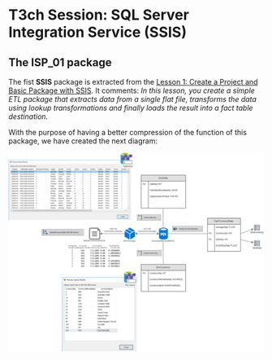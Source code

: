 # T3ch Session: SQL Server Integration Service (SSIS)

## The ISP_01 package

The fist **SSIS** package is extracted from the [Lesson 1: Create a Project and Basic Package with SSIS](https://docs.microsoft.com/en-us/sql/integration-services/lesson-1-create-a-project-and-basic-package-with-ssis?view=sql-server-2017). It comments: *In this lesson, you create a simple ETL package that extracts data from a single flat file, transforms the data using lookup transformations and finally loads the result into a fact table destination.*

With the purpose of having a better compression of the function of this package, we have created the next diagram:

![ISP-01](../source/ISP_01.png)